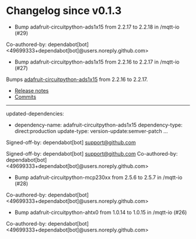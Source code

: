 # Changelog since v0.1.3
- Bump adafruit-circuitpython-ads1x15 from 2.2.17 to 2.2.18 in /mqtt-io (#29)

Co-authored-by: dependabot[bot] <49699333+dependabot[bot]@users.noreply.github.com> 
- Bump adafruit-circuitpython-ads1x15 from 2.2.16 to 2.2.17 in /mqtt-io (#27)

Bumps [adafruit-circuitpython-ads1x15](https://github.com/adafruit/Adafruit_CircuitPython_ADS1x15) from 2.2.16 to 2.2.17.
- [Release notes](https://github.com/adafruit/Adafruit_CircuitPython_ADS1x15/releases)
- [Commits](https://github.com/adafruit/Adafruit_CircuitPython_ADS1x15/compare/2.2.16...2.2.17)

---
updated-dependencies:
- dependency-name: adafruit-circuitpython-ads1x15
  dependency-type: direct:production
  update-type: version-update:semver-patch
...

Signed-off-by: dependabot[bot] <support@github.com>

Signed-off-by: dependabot[bot] <support@github.com>
Co-authored-by: dependabot[bot] <49699333+dependabot[bot]@users.noreply.github.com> 
- Bump adafruit-circuitpython-mcp230xx from 2.5.6 to 2.5.7 in /mqtt-io (#28)

Co-authored-by: dependabot[bot] <49699333+dependabot[bot]@users.noreply.github.com> 
- Bump adafruit-circuitpython-ahtx0 from 1.0.14 to 1.0.15 in /mqtt-io (#26)

Co-authored-by: dependabot[bot] <49699333+dependabot[bot]@users.noreply.github.com> 

